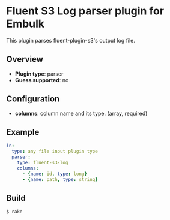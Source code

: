 # Fluent S3 Log parser plugin for Embulk

This plugin parses fluent-plugin-s3's output log file.

## Overview

* **Plugin type**: parser
* **Guess supported**: no

## Configuration

- **columns**: column name and its type. (array, required)

## Example

```yaml
in:
  type: any file input plugin type
  parser:
    type: fluent-s3-log
    columns:
      - {name: id, type: long}
      - {name: path, type: string}
```

<!-- (If guess supported) you don't have to write `parser:` section in the configuration file. After writing `in:` section, you can let embulk guess `parser:` section using this command:

```
$ embulk install embulk-parser-fluent-s3-log
$ embulk guess -g fluent-s3-log config.yml -o guessed.yml
``` -->

## Build

```
$ rake
```
